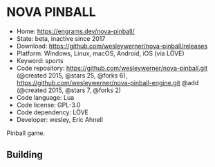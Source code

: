 # NOVA PINBALL

- Home: https://engrams.dev/nova-pinball/
- State: beta, inactive since 2017
- Download: https://github.com/wesleywerner/nova-pinball/releases
- Platform: Windows, Linux, macOS, Android, iOS (via LÖVE)
- Keyword: sports
- Code repository: https://github.com/wesleywerner/nova-pinball.git (@created 2015, @stars 25, @forks 6), https://github.com/wesleywerner/nova-pinball-engine.git @add (@created 2015, @stars 7, @forks 2)
- Code language: Lua
- Code license: GPL-3.0
- Code dependency: LÖVE
- Developer: wesley, Eric Ahnell

Pinball game.

## Building
